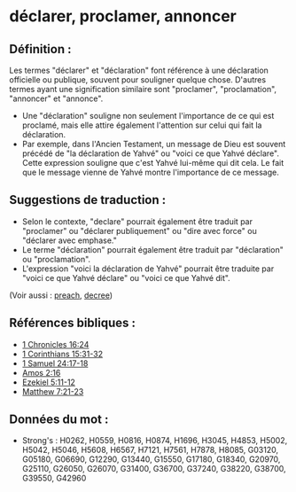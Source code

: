 # déclarer, proclamer, annoncer

## Définition :

Les termes "déclarer" et "déclaration" font référence à une déclaration officielle ou publique, souvent pour souligner quelque chose. D'autres termes ayant une signification similaire sont "proclamer", "proclamation", "annoncer" et "annonce".

* Une "déclaration" souligne non seulement l'importance de ce qui est proclamé, mais elle attire également l'attention sur celui qui fait la déclaration.
* Par exemple, dans l'Ancien Testament, un message de Dieu est souvent précédé de "la déclaration de Yahvé" ou "voici ce que Yahvé déclare". Cette expression souligne que c'est Yahvé lui-même qui dit cela. Le fait que le message vienne de Yahvé montre l'importance de ce message.

## Suggestions de traduction :

* Selon le contexte, "declare" pourrait également être traduit par "proclamer" ou "déclarer publiquement" ou "dire avec force" ou "déclarer avec emphase."
* Le terme "déclaration" pourrait également être traduit par "déclaration" ou "proclamation".
* L'expression "voici la déclaration de Yahvé" pourrait être traduite par "voici ce que Yahvé déclare" ou "voici ce que Yahvé dit".

(Voir aussi : [preach](../other/preach.md), [decree](../other/decree.md))

## Références bibliques :

* [1 Chronicles 16:24](rc://en/tn/help/1ch/16/24)
* [1 Corinthians 15:31-32](rc://en/tn/help/1co/15/31)
* [1 Samuel 24:17-18](rc://en/tn/help/1sa/24/17)
* [Amos 2:16](rc://en/tn/help/amo/02/16)
* [Ezekiel 5:11-12](rc://en/tn/help/ezk/05/11)
* [Matthew 7:21-23](rc://en/tn/help/mat/07/21)

## Données du mot :

* Strong's : H0262, H0559, H0816, H0874, H1696, H3045, H4853, H5002, H5042, H5046, H5608, H6567, H7121, H7561, H7878, H8085, G03120, G05180, G06690, G12290, G13440, G15550, G17180, G18340, G20970, G25110, G26050, G26070, G31400, G36700, G37240, G38220, G38700, G39550, G42960
